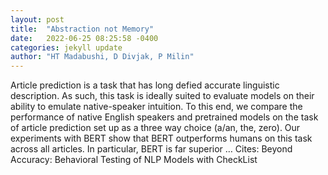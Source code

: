 ```yaml
---
layout: post
title:  "Abstraction not Memory"
date:   2022-06-25 08:25:58 -0400
categories: jekyll update
author: "HT Madabushi, D Divjak, P Milin"
---
```

Article prediction is a task that has long defied accurate linguistic description. As such, this task is ideally suited to evaluate models on their ability to emulate native-speaker intuition. To this end, we compare the performance of native English speakers and pretrained models on the task of article prediction set up as a three way choice (a/an, the, zero). Our experiments with BERT show that BERT outperforms humans on this task across all articles. In particular, BERT is far superior …
Cites: ‪Beyond Accuracy: Behavioral Testing of NLP Models with CheckList‬  